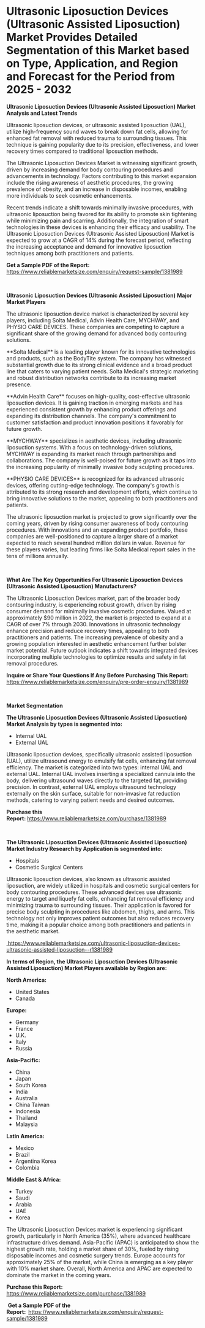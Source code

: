 <p><h1>Ultrasonic Liposuction Devices (Ultrasonic Assisted Liposuction) Market Provides Detailed Segmentation of this Market based on Type, Application, and Region and Forecast for the Period from 2025 - 2032</h1></p><p><strong>Ultrasonic Liposuction Devices (Ultrasonic Assisted Liposuction) Market Analysis and Latest Trends</strong></p>
<p><p>Ultrasonic liposuction devices, or ultrasonic assisted liposuction (UAL), utilize high-frequency sound waves to break down fat cells, allowing for enhanced fat removal with reduced trauma to surrounding tissues. This technique is gaining popularity due to its precision, effectiveness, and lower recovery times compared to traditional liposuction methods.</p><p>The Ultrasonic Liposuction Devices Market is witnessing significant growth, driven by increasing demand for body contouring procedures and advancements in technology. Factors contributing to this market expansion include the rising awareness of aesthetic procedures, the growing prevalence of obesity, and an increase in disposable incomes, enabling more individuals to seek cosmetic enhancements.</p><p>Recent trends indicate a shift towards minimally invasive procedures, with ultrasonic liposuction being favored for its ability to promote skin tightening while minimizing pain and scarring. Additionally, the integration of smart technologies in these devices is enhancing their efficacy and usability. The Ultrasonic Liposuction Devices (Ultrasonic Assisted Liposuction) Market is expected to grow at a CAGR of 14% during the forecast period, reflecting the increasing acceptance and demand for innovative liposuction techniques among both practitioners and patients.</p></p>
<p><strong>Get a Sample PDF of the Report:&nbsp;</strong> <a href="https://www.reliablemarketsize.com/enquiry/request-sample/1381989?utm_campaign=3460&utm_medium=2&utm_source=Github&utm_content=ia&utm_term=14042025&utm_id=ultrasonic-liposuction-devices-ultrasonic-assisted-liposuction">https://www.reliablemarketsize.com/enquiry/request-sample/1381989</a></p>
<p>&nbsp;</p>
<p><strong>Ultrasonic Liposuction Devices (Ultrasonic Assisted Liposuction) Major Market Players</strong></p>
<p><p>The ultrasonic liposuction device market is characterized by several key players, including Solta Medical, Advin Health Care, MYCHWAY, and PHYSIO CARE DEVICES. These companies are competing to capture a significant share of the growing demand for advanced body contouring solutions.</p><p>**Solta Medical** is a leading player known for its innovative technologies and products, such as the BodyTite system. The company has witnessed substantial growth due to its strong clinical evidence and a broad product line that caters to varying patient needs. Solta Medical's strategic marketing and robust distribution networks contribute to its increasing market presence.</p><p>**Advin Health Care** focuses on high-quality, cost-effective ultrasonic liposuction devices. It is gaining traction in emerging markets and has experienced consistent growth by enhancing product offerings and expanding its distribution channels. The company's commitment to customer satisfaction and product innovation positions it favorably for future growth.</p><p>**MYCHWAY** specializes in aesthetic devices, including ultrasonic liposuction systems. With a focus on technology-driven solutions, MYCHWAY is expanding its market reach through partnerships and collaborations. The company is well-poised for future growth as it taps into the increasing popularity of minimally invasive body sculpting procedures.</p><p>**PHYSIO CARE DEVICES** is recognized for its advanced ultrasonic devices, offering cutting-edge technology. The company's growth is attributed to its strong research and development efforts, which continue to bring innovative solutions to the market, appealing to both practitioners and patients.</p><p>The ultrasonic liposuction market is projected to grow significantly over the coming years, driven by rising consumer awareness of body contouring procedures. With innovations and an expanding product portfolio, these companies are well-positioned to capture a larger share of a market expected to reach several hundred million dollars in value. Revenue for these players varies, but leading firms like Solta Medical report sales in the tens of millions annually.</p></p>
<p>&nbsp;</p>
<p><strong>What Are The Key Opportunities For Ultrasonic Liposuction Devices (Ultrasonic Assisted Liposuction) Manufacturers?</strong></p>
<p><p>The Ultrasonic Liposuction Devices market, part of the broader body contouring industry, is experiencing robust growth, driven by rising consumer demand for minimally invasive cosmetic procedures. Valued at approximately $90 million in 2022, the market is projected to expand at a CAGR of over 7% through 2030. Innovations in ultrasonic technology enhance precision and reduce recovery times, appealing to both practitioners and patients. The increasing prevalence of obesity and a growing population interested in aesthetic enhancement further bolster market potential. Future outlook indicates a shift towards integrated devices incorporating multiple technologies to optimize results and safety in fat removal procedures.</p></p>
<p><strong>Inquire or Share Your Questions If Any Before Purchasing This Report:</strong> <a href="https://www.reliablemarketsize.com/enquiry/pre-order-enquiry/1381989?utm_campaign=3460&utm_medium=2&utm_source=Github&utm_content=ia&utm_term=14042025&utm_id=ultrasonic-liposuction-devices-ultrasonic-assisted-liposuction">https://www.reliablemarketsize.com/enquiry/pre-order-enquiry/1381989</a></p>
<p>&nbsp;</p>
<p><strong>Market Segmentation</strong></p>
<p><strong>The Ultrasonic Liposuction Devices (Ultrasonic Assisted Liposuction) Market Analysis by types is segmented into:</strong></p>
<p><ul><li>Internal UAL</li><li>External UAL</li></ul></p>
<p><p>Ultrasonic liposuction devices, specifically ultrasonic assisted liposuction (UAL), utilize ultrasound energy to emulsify fat cells, enhancing fat removal efficiency. The market is categorized into two types: internal UAL and external UAL. Internal UAL involves inserting a specialized cannula into the body, delivering ultrasound waves directly to the targeted fat, providing precision. In contrast, external UAL employs ultrasound technology externally on the skin surface, suitable for non-invasive fat reduction methods, catering to varying patient needs and desired outcomes.</p></p>
<p><strong>Purchase this Report:&nbsp;</strong><a href="https://www.reliablemarketsize.com/purchase/1381989?utm_campaign=3460&utm_medium=2&utm_source=Github&utm_content=ia&utm_term=14042025&utm_id=ultrasonic-liposuction-devices-ultrasonic-assisted-liposuction">https://www.reliablemarketsize.com/purchase/1381989</a></p>
<p>&nbsp;</p>
<p><strong>The Ultrasonic Liposuction Devices (Ultrasonic Assisted Liposuction) Market Industry Research by Application is segmented into:</strong></p>
<p><ul><li>Hospitals</li><li>Cosmetic Surgical Centers</li></ul></p>
<p><p>Ultrasonic liposuction devices, also known as ultrasonic assisted liposuction, are widely utilized in hospitals and cosmetic surgical centers for body contouring procedures. These advanced devices use ultrasonic energy to target and liquefy fat cells, enhancing fat removal efficiency and minimizing trauma to surrounding tissues. Their application is favored for precise body sculpting in procedures like abdomen, thighs, and arms. This technology not only improves patient outcomes but also reduces recovery time, making it a popular choice among both practitioners and patients in the aesthetic market.</p></p>
<p><a href="https://www.reliablemarketsize.com/ultrasonic-liposuction-devices-ultrasonic-assisted-liposuction--r1381989?utm_campaign=3460&utm_medium=2&utm_source=Github&utm_content=ia&utm_term=14042025&utm_id=ultrasonic-liposuction-devices-ultrasonic-assisted-liposuction">&nbsp;https://www.reliablemarketsize.com/ultrasonic-liposuction-devices-ultrasonic-assisted-liposuction--r1381989</a></p>
<p><strong>In terms of Region, the Ultrasonic Liposuction Devices (Ultrasonic Assisted Liposuction) Market Players available by Region are:</strong></p>
<p>
    <p> <strong> North America: </strong>
        <ul>
            <li>United States</li>
            <li>Canada</li>
        </ul>
        </p> 
    <p> <strong> Europe: </strong>
        <ul>
            <li>Germany</li>
            <li>France</li>
            <li>U.K.</li>
            <li>Italy</li>
            <li>Russia</li>
        </ul>
        </p> 
    <p> <strong> Asia-Pacific: </strong>
        <ul>
            <li>China</li>
            <li>Japan</li>
            <li>South Korea</li>
            <li>India</li>
            <li>Australia</li>
            <li>China Taiwan</li>
            <li>Indonesia</li>
            <li>Thailand</li>
            <li>Malaysia</li>
        </ul>
        </p> 
    <p> <strong> Latin America: </strong>
        <ul>
            <li>Mexico</li>
            <li>Brazil</li>
            <li>Argentina Korea</li>
            <li>Colombia</li>
        </ul>
        </p> 
    <p> <strong> Middle East & Africa: </strong>
        <ul>
            <li>Turkey</li>
            <li>Saudi</li>
            <li>Arabia</li>
            <li>UAE</li>
            <li>Korea</li>
        </ul>
    </p>
    </p>
<p><p>The Ultrasonic Liposuction Devices market is experiencing significant growth, particularly in North America (35%), where advanced healthcare infrastructure drives demand. Asia-Pacific (APAC) is anticipated to show the highest growth rate, holding a market share of 30%, fueled by rising disposable incomes and cosmetic surgery trends. Europe accounts for approximately 25% of the market, while China is emerging as a key player with 10% market share. Overall, North America and APAC are expected to dominate the market in the coming years.</p></p>
<p><strong>Purchase this Report: </strong><a href="https://www.reliablemarketsize.com/purchase/1381989?utm_campaign=3460&utm_medium=2&utm_source=Github&utm_content=ia&utm_term=14042025&utm_id=ultrasonic-liposuction-devices-ultrasonic-assisted-liposuction">https://www.reliablemarketsize.com/purchase/1381989</a></p>
<p>&nbsp;<strong>Get a Sample PDF of the Report:&nbsp;&nbsp;</strong><a href="https://www.reliablemarketsize.com/enquiry/request-sample/1381989?utm_campaign=3460&utm_medium=2&utm_source=Github&utm_content=ia&utm_term=14042025&utm_id=ultrasonic-liposuction-devices-ultrasonic-assisted-liposuction">https://www.reliablemarketsize.com/enquiry/request-sample/1381989</a></p>
<p><strong></strong></p>
<p><p></p><p></p><p></p></p>